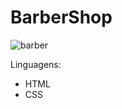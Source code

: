 # BarberShop

![barber](https://user-images.githubusercontent.com/88200985/161273339-0050d065-2f9c-4d38-9ec4-a305ae7116ae.png)

Linguagens:
- HTML
- CSS


